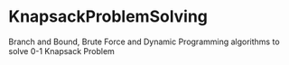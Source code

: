 # KnapsackProblemSolving
Branch and Bound, Brute Force and Dynamic Programming algorithms to solve 0-1 Knapsack Problem
